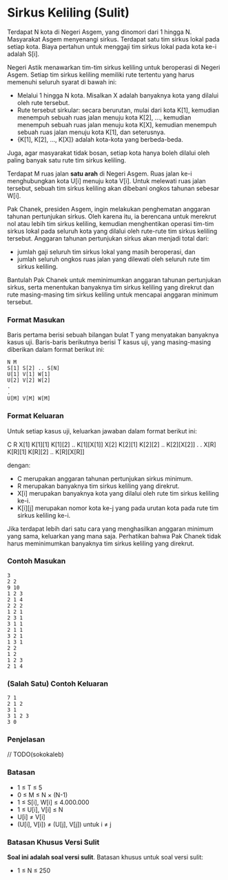 # Sirkus Keliling (Sulit)

Terdapat N kota di Negeri Asgem, yang dinomori dari 1 hingga N. Masyarakat Asgem menyenangi sirkus. Terdapat satu tim sirkus lokal pada setiap kota. Biaya pertahun untuk menggaji tim sirkus lokal pada kota ke-i adalah S[i].

Negeri Astik menawarkan tim-tim sirkus keliling untuk beroperasi di Negeri Asgem. Setiap tim sirkus keliling memiliki rute tertentu yang harus memenuhi seluruh syarat di bawah ini:

- Melalui 1 hingga N kota. Misalkan X adalah banyaknya kota yang dilalui oleh rute tersebut.
- Rute tersebut sirkular: secara berurutan, mulai dari kota K[1], kemudian menempuh sebuah ruas jalan menuju kota K[2], ..., kemudian menempuh sebuah ruas jalan menuju kota K[X], kemudian menempuh sebuah ruas jalan menuju kota K[1], dan seterusnya.
- {K[1], K[2], ..., K[X]} adalah kota-kota yang berbeda-beda.

Juga, agar masyarakat tidak bosan, setiap kota hanya boleh dilalui oleh paling banyak satu rute tim sirkus keliling.

Terdapat M ruas jalan **satu arah** di Negeri Asgem. Ruas jalan ke-i menghubungkan kota U[i] menuju kota V[i]. Untuk melewati ruas jalan tersebut, sebuah tim sirkus keliling akan dibebani ongkos tahunan sebesar W[i].

Pak Chanek, presiden Asgem, ingin melakukan penghematan anggaran tahunan pertunjukan sirkus. Oleh karena itu, ia berencana untuk merekrut nol atau lebih tim sirkus keliling, kemudian menghentikan operasi tim-tim sirkus lokal pada seluruh kota yang dilalui oleh rute-rute tim sirkus keliling tersebut. Anggaran tahunan pertunjukan sirkus akan menjadi total dari:

- jumlah gaji seluruh tim sirkus lokal yang masih beroperasi, dan
- jumlah seluruh ongkos ruas jalan yang dilewati oleh seluruh rute tim sirkus keliling.

Bantulah Pak Chanek untuk meminimumkan anggaran tahunan pertunjukan sirkus, serta menentukan banyaknya tim sirkus keliling yang direkrut dan rute masing-masing tim sirkus keliling untuk mencapai anggaran minimum tersebut.

### Format Masukan

Baris pertama berisi sebuah bilangan bulat T yang menyatakan banyaknya kasus uji. Baris-baris berikutnya berisi T kasus uji, yang masing-masing diberikan dalam format berikut ini:

```
N M
S[1] S[2] .. S[N]
U[1] V[1] W[1]
U[2] V[2] W[2]
.
.
U[M] V[M] W[M]
```

### Format Keluaran

Untuk setiap kasus uji, keluarkan jawaban dalam format berikut ini:

C R
X[1] K[1][1] K[1][2] .. K[1][X[1]]
X[2] K[2][1] K[2][2] .. K[2][X[2]]
.
.
X[R] K[R][1] K[R][2] .. K[R][X[R]]

dengan:

- C merupakan anggaran tahunan pertunjukan sirkus minimum.
- R merupakan banyaknya tim sirkus keliling yang direkrut.
- X[i] merupakan banyaknya kota yang dilalui oleh rute tim sirkus keliling ke-i.
- K[i][j] merupakan nomor kota ke-j yang pada urutan kota pada rute tim sirkus keliling ke-i.

Jika terdapat lebih dari satu cara yang menghasilkan anggaran minimum yang sama, keluarkan yang mana saja. Perhatikan bahwa Pak Chanek tidak harus meminimumkan banyaknya tim sirkus keliling yang direkrut.

### Contoh Masukan

```
3
2 2
9 10
1 2 3
2 1 4
2 2 2
1 2 1
2 3 1
3 1 1
2 1 1
3 2 1
1 3 1
2 2
1 2
1 2 3
2 1 4
```

### (Salah Satu) Contoh Keluaran

```
7 1
2 1 2
3 1
3 1 2 3
3 0
```

### Penjelasan

// TODO(sokokaleb)

### Batasan

- 1 ≤ T ≤ 5
- 0 ≤ M ≤ N × (N-1)
- 1 ≤ S[i], W[i] ≤ 4.000.000
- 1 ≤ U[i], V[i] ≤ N
- U[i] ≠ V[i]
- (U[i], V[i]) ≠ (U[j], V[j]) untuk i ≠ j

### Batasan Khusus Versi Sulit

**Soal ini adalah soal versi sulit**. Batasan khusus untuk soal versi sulit:

- 1 ≤ N ≤ 250
